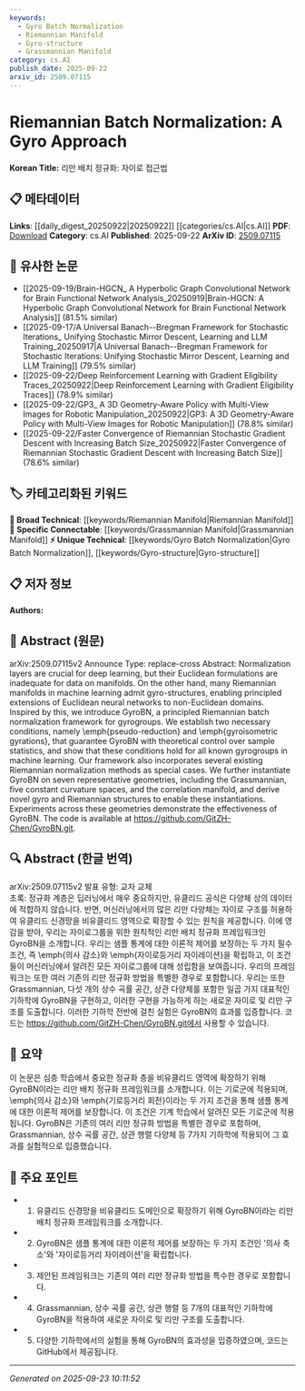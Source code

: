 ```yaml
---
keywords:
  - Gyro Batch Normalization
  - Riemannian Manifold
  - Gyro-structure
  - Grassmannian Manifold
category: cs.AI
publish_date: 2025-09-22
arxiv_id: 2509.07115
---
```


<!-- KEYWORD_LINKING_METADATA:
{
  "processed_timestamp": "2025-09-23T10:11:52.639520",
  "vocabulary_version": "1.0",
  "selected_keywords": [
    "Gyro Batch Normalization",
    "Riemannian Manifold",
    "Gyro-structure",
    "Grassmannian Manifold"
  ],
  "rejected_keywords": [],
  "similarity_scores": {
    "Gyro Batch Normalization": 0.8,
    "Riemannian Manifold": 0.78,
    "Gyro-structure": 0.75,
    "Grassmannian Manifold": 0.77
  },
  "extraction_method": "AI_prompt_based",
  "budget_applied": true,
  "candidates_json": {
    "candidates": [
      {
        "surface": "GyroBN",
        "canonical": "Gyro Batch Normalization",
        "aliases": [
          "GyroBN"
        ],
        "category": "unique_technical",
        "rationale": "Introduces a novel Riemannian batch normalization framework specific to gyrogroups, enhancing connectivity in non-Euclidean domains.",
        "novelty_score": 0.85,
        "connectivity_score": 0.7,
        "specificity_score": 0.9,
        "link_intent_score": 0.8
      },
      {
        "surface": "Riemannian Manifolds",
        "canonical": "Riemannian Manifold",
        "aliases": [
          "Riemannian Geometry"
        ],
        "category": "broad_technical",
        "rationale": "Riemannian manifolds are fundamental in extending neural networks to non-Euclidean spaces, relevant for manifold-based learning.",
        "novelty_score": 0.4,
        "connectivity_score": 0.85,
        "specificity_score": 0.7,
        "link_intent_score": 0.78
      },
      {
        "surface": "Gyro-structures",
        "canonical": "Gyro-structure",
        "aliases": [
          "Gyrostructure"
        ],
        "category": "unique_technical",
        "rationale": "Gyro-structures provide a framework for extending Euclidean neural networks to non-Euclidean domains, crucial for this paper's methodology.",
        "novelty_score": 0.8,
        "connectivity_score": 0.65,
        "specificity_score": 0.85,
        "link_intent_score": 0.75
      },
      {
        "surface": "Grassmannian",
        "canonical": "Grassmannian Manifold",
        "aliases": [
          "Grassmannian"
        ],
        "category": "specific_connectable",
        "rationale": "The Grassmannian is a key example of a geometry where GyroBN is instantiated, highlighting its applicability in manifold learning.",
        "novelty_score": 0.5,
        "connectivity_score": 0.78,
        "specificity_score": 0.8,
        "link_intent_score": 0.77
      }
    ],
    "ban_list_suggestions": [
      "normalization layers",
      "sample statistics",
      "experiments"
    ]
  },
  "decisions": [
    {
      "candidate_surface": "GyroBN",
      "resolved_canonical": "Gyro Batch Normalization",
      "decision": "linked",
      "scores": {
        "novelty": 0.85,
        "connectivity": 0.7,
        "specificity": 0.9,
        "link_intent": 0.8
      }
    },
    {
      "candidate_surface": "Riemannian Manifolds",
      "resolved_canonical": "Riemannian Manifold",
      "decision": "linked",
      "scores": {
        "novelty": 0.4,
        "connectivity": 0.85,
        "specificity": 0.7,
        "link_intent": 0.78
      }
    },
    {
      "candidate_surface": "Gyro-structures",
      "resolved_canonical": "Gyro-structure",
      "decision": "linked",
      "scores": {
        "novelty": 0.8,
        "connectivity": 0.65,
        "specificity": 0.85,
        "link_intent": 0.75
      }
    },
    {
      "candidate_surface": "Grassmannian",
      "resolved_canonical": "Grassmannian Manifold",
      "decision": "linked",
      "scores": {
        "novelty": 0.5,
        "connectivity": 0.78,
        "specificity": 0.8,
        "link_intent": 0.77
      }
    }
  ]
}
-->

# Riemannian Batch Normalization: A Gyro Approach

**Korean Title:** 리만 배치 정규화: 자이로 접근법

## 📋 메타데이터

**Links**: [[daily_digest_20250922|20250922]] [[categories/cs.AI|cs.AI]]
**PDF**: [Download](https://arxiv.org/pdf/2509.07115.pdf)
**Category**: cs.AI
**Published**: 2025-09-22
**ArXiv ID**: [2509.07115](https://arxiv.org/abs/2509.07115)

## 🔗 유사한 논문
- [[2025-09-19/Brain-HGCN_ A Hyperbolic Graph Convolutional Network for Brain Functional Network Analysis_20250919|Brain-HGCN: A Hyperbolic Graph Convolutional Network for Brain Functional Network Analysis]] (81.5% similar)
- [[2025-09-17/A Universal Banach--Bregman Framework for Stochastic Iterations_ Unifying Stochastic Mirror Descent, Learning and LLM Training_20250917|A Universal Banach--Bregman Framework for Stochastic Iterations: Unifying Stochastic Mirror Descent, Learning and LLM Training]] (79.5% similar)
- [[2025-09-22/Deep Reinforcement Learning with Gradient Eligibility Traces_20250922|Deep Reinforcement Learning with Gradient Eligibility Traces]] (78.9% similar)
- [[2025-09-22/GP3_ A 3D Geometry-Aware Policy with Multi-View Images for Robotic Manipulation_20250922|GP3: A 3D Geometry-Aware Policy with Multi-View Images for Robotic Manipulation]] (78.8% similar)
- [[2025-09-22/Faster Convergence of Riemannian Stochastic Gradient Descent with Increasing Batch Size_20250922|Faster Convergence of Riemannian Stochastic Gradient Descent with Increasing Batch Size]] (78.6% similar)

## 🏷️ 카테고리화된 키워드
**🧠 Broad Technical**: [[keywords/Riemannian Manifold|Riemannian Manifold]]
**🔗 Specific Connectable**: [[keywords/Grassmannian Manifold|Grassmannian Manifold]]
**⚡ Unique Technical**: [[keywords/Gyro Batch Normalization|Gyro Batch Normalization]], [[keywords/Gyro-structure|Gyro-structure]]

## 📋 저자 정보

**Authors:** 

## 📄 Abstract (원문)

arXiv:2509.07115v2 Announce Type: replace-cross 
Abstract: Normalization layers are crucial for deep learning, but their Euclidean formulations are inadequate for data on manifolds. On the other hand, many Riemannian manifolds in machine learning admit gyro-structures, enabling principled extensions of Euclidean neural networks to non-Euclidean domains. Inspired by this, we introduce GyroBN, a principled Riemannian batch normalization framework for gyrogroups. We establish two necessary conditions, namely \emph{pseudo-reduction} and \emph{gyroisometric gyrations}, that guarantee GyroBN with theoretical control over sample statistics, and show that these conditions hold for all known gyrogroups in machine learning. Our framework also incorporates several existing Riemannian normalization methods as special cases. We further instantiate GyroBN on seven representative geometries, including the Grassmannian, five constant curvature spaces, and the correlation manifold, and derive novel gyro and Riemannian structures to enable these instantiations. Experiments across these geometries demonstrate the effectiveness of GyroBN. The code is available at https://github.com/GitZH-Chen/GyroBN.git.

## 🔍 Abstract (한글 번역)

arXiv:2509.07115v2 발표 유형: 교차 교체  
초록: 정규화 계층은 딥러닝에서 매우 중요하지만, 유클리드 공식은 다양체 상의 데이터에 적합하지 않습니다. 반면, 머신러닝에서의 많은 리만 다양체는 자이로 구조를 허용하여 유클리드 신경망을 비유클리드 영역으로 확장할 수 있는 원칙을 제공합니다. 이에 영감을 받아, 우리는 자이로그룹을 위한 원칙적인 리만 배치 정규화 프레임워크인 GyroBN을 소개합니다. 우리는 샘플 통계에 대한 이론적 제어를 보장하는 두 가지 필수 조건, 즉 \emph{의사 감소}와 \emph{자이로등거리 자이레이션}을 확립하고, 이 조건들이 머신러닝에서 알려진 모든 자이로그룹에 대해 성립함을 보여줍니다. 우리의 프레임워크는 또한 여러 기존의 리만 정규화 방법을 특별한 경우로 포함합니다. 우리는 또한 Grassmannian, 다섯 개의 상수 곡률 공간, 상관 다양체를 포함한 일곱 가지 대표적인 기하학에 GyroBN을 구현하고, 이러한 구현을 가능하게 하는 새로운 자이로 및 리만 구조를 도출합니다. 이러한 기하학 전반에 걸친 실험은 GyroBN의 효과를 입증합니다. 코드는 https://github.com/GitZH-Chen/GyroBN.git에서 사용할 수 있습니다.

## 📝 요약

이 논문은 심층 학습에서 중요한 정규화 층을 비유클리드 영역에 확장하기 위해 GyroBN이라는 리만 배치 정규화 프레임워크를 소개합니다. 이는 기로군에 적용되며, \emph{의사 감소}와 \emph{기로등거리 회전}이라는 두 가지 조건을 통해 샘플 통계에 대한 이론적 제어를 보장합니다. 이 조건은 기계 학습에서 알려진 모든 기로군에 적용됩니다. GyroBN은 기존의 여러 리만 정규화 방법을 특별한 경우로 포함하며, Grassmannian, 상수 곡률 공간, 상관 행렬 다양체 등 7가지 기하학에 적용되어 그 효과를 실험적으로 입증했습니다.

## 🎯 주요 포인트

- 1. 유클리드 신경망을 비유클리드 도메인으로 확장하기 위해 GyroBN이라는 리만 배치 정규화 프레임워크를 소개합니다.
- 2. GyroBN은 샘플 통계에 대한 이론적 제어를 보장하는 두 가지 조건인 '의사 축소'와 '자이로등거리 자이레이션'을 확립합니다.
- 3. 제안된 프레임워크는 기존의 여러 리만 정규화 방법을 특수한 경우로 포함합니다.
- 4. Grassmannian, 상수 곡률 공간, 상관 행렬 등 7개의 대표적인 기하학에 GyroBN을 적용하여 새로운 자이로 및 리만 구조를 도출합니다.
- 5. 다양한 기하학에서의 실험을 통해 GyroBN의 효과성을 입증하였으며, 코드는 GitHub에서 제공됩니다.


---

*Generated on 2025-09-23 10:11:52*